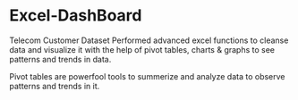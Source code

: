 # Excel-DashBoard
Telecom Customer Dataset 
Performed advanced excel functions to cleanse data and visualize it with the help of pivot tables, charts & graphs to see patterns and trends in data.


Pivot tables are powerfool tools to summerize and analyze data to observe patterns and trends in it. 
